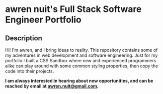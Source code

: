 # awren nuit's Full Stack Software Engineer Portfolio

## Description
Hi! I'm awren, and I bring ideas to reality. This repository contains some of my adventures in web development and software engineering. Just for my portfolio I built a CSS Sandbox where new and experienced programmers alike can play around with some common styling properties, then copy the code into their projects.

<b>I am always interested in hearing about new opportunities, and can be reached by email at [awren.nuit@gmail.com](mailto:awren.nuit@gmail.com?subject=I%20Loved%20Your%20Portfolio).</b>